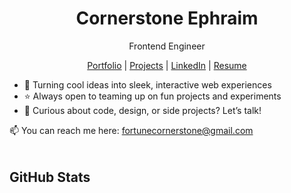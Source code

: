 <p align="center">
<h1 align="center">Cornerstone Ephraim</h1>
<p align="center">Frontend Engineer</p>
</p>

<p align="center">
   <a href="https://cornerstone-ephraim.vercel.app">Portfolio</a> | 
   <a href="https://cornerstone-ephraim.vercel.app/#projects">Projects</a> | 
   <a href="https://linkedin.com/in/cornerstone-ephraim">LinkedIn</a> |
   <a href="https://linkedin.com/in/cornerstone-ephraim">Resume</a>
</p>

- 🔭 Turning cool ideas into sleek, interactive web experiences
- ⭐️ Always open to teaming up on fun projects and experiments
- 💬 Curious about code, design, or side projects? Let’s talk!

📫 You can reach me here: fortunecornerstone@gmail.com

<p style="margin-top: 48px">
  <h2>GitHub Stats</h2>
</p>

<!-- <div style="margin-bottom: 16px">
   <a href="https://git.io/streak-stats">
      <img src="https://github-readme-streak-stats.herokuapp.com?user=Cornerstone-04&theme=windows-dark&card_width=1000&fire=0891B2&background=15202B&ring=0891B2&dates=FFFFFF&currStreakNum=FFFFFF&currStreakLabel=0891B2&sideLabels=FFFFFF&sideNums=FFFFFF&stroke=FFFFFF&hide_border=true" alt="GitHub Streak" />
    </a>
</div>

<div align="center">
   <a href="http://www.github.com/Cornerstone-04">
   <img src="https://github-readme-activity-graph.vercel.app/graph?username=Cornerstone-04&custom_title=Cornerstone's%20GitHub%20Activity%20Graph&bg_color=15202b&color=ffffff&line=0891b2&point=ffffff&area=true&hide_border=true" alt="GitHub Commits Graph" />
   </a>
</div>  -->
